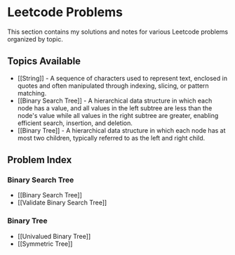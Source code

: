 # Leetcode Problems

This section contains my solutions and notes for various Leetcode problems organized by topic.

## Topics Available

- [[String]] - A sequence of characters used to represent text, enclosed in quotes and often manipulated through indexing, slicing, or pattern matching.
- [[Binary Search Tree]] - A hierarchical data structure in which each node has a value, and all values in the left subtree are less than the node's value while all values in the right subtree are greater, enabling efficient search, insertion, and deletion.
- [[Binary Tree]] - A hierarchical data structure in which each node has at most two children, typically referred to as the left and right child.

## Problem Index

### Binary Search Tree
- [[Binary Search Tree]]
- [[Validate Binary Search Tree]]

### Binary Tree
- [[Univalued Binary Tree]]
- [[Symmetric Tree]]
